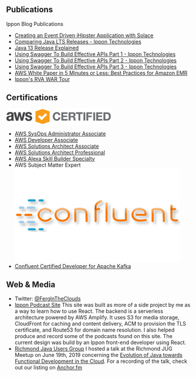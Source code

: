 ## Publications
Ippon Blog Publications
- [Creating an Event Driven jHipster Application with Solace](https://blog.ippon.tech/creating-an-event-driven-jhipster-application-with-solace/)
- [Comparing Java LTS Releases - Ippon Technologies](https://blog.ippon.tech/comparing-java-lts-releases/)
- [Java 13 Release Explained](https://blog.ippon.tech/java-13/)
- [Using Swagger To Build Effective APIs Part 1 - Ippon Technologies](https://blog.ippon.tech/using-swagger-to-build-effective-apis-pt1)
- [Using Swagger To Build Effective APIs Part 2 - Ippon Technologies](https://blog.ippon.tech/using-swagger-to-build-effective-apis-pt2)
- [Using Swagger To Build Effective APIs Part 3 - Ippon Technologies](https://blog.ippon.tech/using-swagger-to-build-effective-apis)
- [AWS White Paper in 5 Minutes or Less: Best Practices for Amazon EMR](https://blog.ippon.tech/aws-white-paper-in-5-minutes-or-less-best-practices-for-amazon-emr/)
- [Ippon's RVA WAR Tour](https://blog.ippon.tech/ippons-rva-war-tour/)

## Certifications
![](AWS_Certified_Logo_294x230_Color.png)
- [AWS SysOps Administrator Associate](https://www.certmetrics.com/amazon/public/badge.aspx?i=3&t=c&d=2019-05-17&ci=AWS00666114)
- [AWS Developer Associate](https://www.certmetrics.com/amazon/public/badge.aspx?i=1&t=c&d=2019-01-31&ci=AWS00666114)
- [AWS Solutions Architect Associate](https://www.certmetrics.com/amazon/public/badge.aspx?i=2&t=c&d=2018-12-11&ci=AWS00666114)
- [AWS Solutions Architect Professional](https://www.certmetrics.com/amazon/public/badge.aspx?i=4&t=c&d=2019-04-16&ci=AWS00666114)
- [AWS Alexa Skill Builder Specialty](https://www.certmetrics.com/amazon/public/badge.aspx?i=11&t=c&d=2020-04-10&ci=AWS00666114)
- AWS Subject Matter Expert
![](confluentimage.png)
- [Confluent Certified Developer for Apache Kafka](https://images.credential.net/9k4v12ay.png)

## Web & Media
- Twitter: [@FergInTheClouds](https://twitter.com/ferg_in)
- [Ippon Podcast Site](https://podcast.ipponway.com/)
  This site was built as more of a side project by me as a way to learn how to use React.  The backend is a serverless architecture powered by AWS Amplify.  It uses S3 for media storage, CloudFront for caching and content delivery, ACM to provision the TLS certificate, and Route53 for domain name resolution.  I also helped produce and record some of the podcasts found on this site.  The current design was build by an Ippon front-end developer using React.
- [Richmond Java Users Group](https://www.meetup.com/Richmond-Java-Users-Group/)
  I hosted a talk at the Richmond JUG Meetup on June 19th, 2019 concerning the [Evolution of Java towards Functional Development in the Cloud](https://www.meetup.com/Richmond-Java-Users-Group/events/261872467/).  For a recording of the talk, check out our listing on [Anchor.fm](https://anchor.fm/ippon-technologies/episodes/The-Consolidation-of-Functional-Development-e4d4ks)

